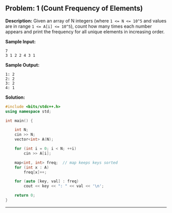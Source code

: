 ## Problem: 1 (Count Frequency of Elements)

**Description:** Given an array of N integers (where `1 <= N <= 10^5` and values are in range `1 <= A[i] <= 10^5`), count how many times each number appears and print the frequency for all unique elements in increasing order.

**Sample Input:**

```
7
3 1 2 2 4 3 1
```

**Sample Output:**

```
1: 2
2: 2
3: 2
4: 1
```

**Solution:**

```C++
#include <bits/stdc++.h>
using namespace std;

int main() {

    int N;
    cin >> N;
    vector<int> A(N);

    for (int i = 0; i < N; ++i)
        cin >> A[i];

    map<int, int> freq;  // map keeps keys sorted
    for (int x : A)
        freq[x]++;

    for (auto [key, val] : freq)
        cout << key << ": " << val << '\n';

    return 0;
}

```

---

